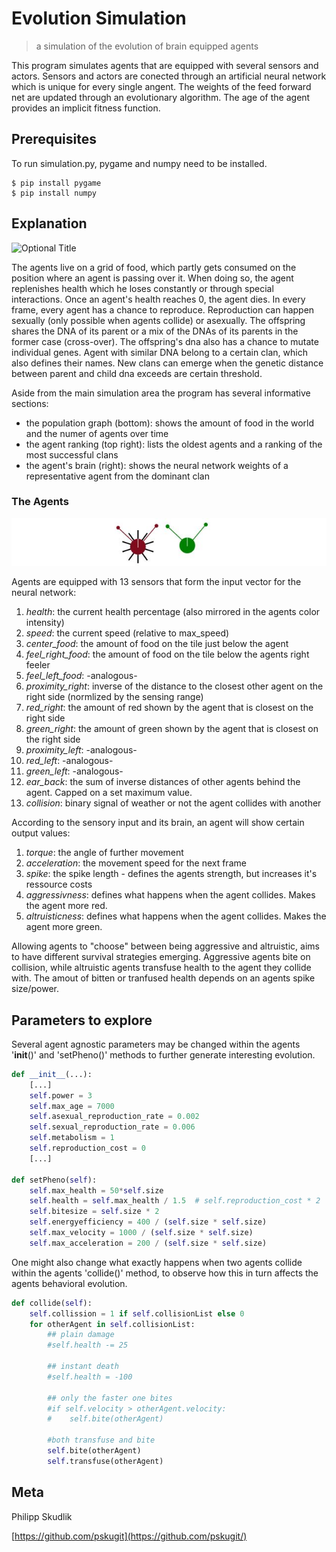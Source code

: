 # Evolution Simulation
> a simulation of the evolution of brain equipped agents

This program simulates agents that are equipped with several sensors and actors.
Sensors and actors are conected through an artificial neural network which is unique for every single angent. 
The weights of the feed forward net are updated through an evolutionary algorithm.
The age of the agent provides an implicit fitness function.

## Prerequisites

To run simulation.py, pygame and numpy need to be installed.

```
$ pip install pygame
$ pip install numpy 
```

## Explanation

![](/screenshots/ls1.gif?raw=true "Optional Title")

The agents live on a grid of food, which partly gets consumed on the position where an agent is passing over it. 
When doing so, the agent replenishes health which he loses constantly or through special interactions. 
Once an agent's health reaches 0, the agent dies.
In every frame, every agent has a chance to reproduce.
Reproduction can happen sexually (only possible when agents collide) or asexually. The offspring shares the DNA of its parent or a mix of the DNAs of its parents in the former case (cross-over). The offspring's dna also has a chance to mutate individual genes. 
Agent with similar DNA belong to a certain clan, which also defines their names. New clans can emerge when the genetic distance between parent and child dna exceeds are certain threshold. 

Aside from the main simulation area the program has several informative sections:
- the population graph (bottom): shows the amount of food in the world and the numer of agents over time 
- the agent ranking (top right): lists the oldest agents and a ranking of the most successful clans
- the agent's brain (right): shows the neural network weights of a representative agent from the dominant clan

### The Agents

![](/screenshots/ls4.jpg?raw=true "Optional Title")

Agents are equipped with 13 sensors that form the input vector for the neural network:

1. _health_: the current health percentage (also mirrored in the agents color intensity)
2. _speed_: the current speed (relative to max_speed)
3. _center_food_: the amount of food on the tile just below the agent
4. _feel_right_food_: the amount of food on the tile below the agents right feeler
5. _feel_left_food_: -analogous-
6. _proximity_right_: inverse of the distance to the closest other agent on the right side (normlized by the sensing range)
7. _red_right_: the amount of red shown by the agent that is closest on the right side
8. _green_right_: the amount of green shown by the agent that is closest on the right side
9. _proximity_left_: -analogous-
10. _red_left_: -analogous-
11. _green_left_: -analogous-
12. _ear_back_: the sum of inverse distances of other agents behind the agent. Capped on a set maximum value.
13. _collision_: binary signal of weather or not the agent collides with another

According to the sensory input and its brain, an agent will show certain output values:

1. _torque_: the angle of further movement 
2. _acceleration_: the movement speed for the next frame
3. _spike_: the spike length - defines the agents strength, but increases it's ressource costs
4. _aggressivness_: defines what happens when the agent collides. Makes the agent more red.
5. _altruisticness_: defines what happens when the agent collides. Makes the agent more green.

Allowing agents to "choose" between being aggressive and altruistic, aims to have different survival strategies emerging. 
Aggressive agents bite on collision, while altruistic agents transfuse health to the agent they collide with. The amout of bitten or tranfused health depends on an agents spike size/power.

## Parameters to explore

Several agent agnostic parameters may be changed within the agents '__init__()' and 'setPheno()' methods to further generate interesting evolution.
```python
def __init__(...):
    [...]
    self.power = 3  
    self.max_age = 7000           
    self.asexual_reproduction_rate = 0.002
    self.sexual_reproduction_rate = 0.006
    self.metabolism = 1                       
    self.reproduction_cost = 0
    [...]

def setPheno(self):
    self.max_health = 50*self.size
    self.health = self.max_health / 1.5  # self.reproduction_cost * 2
    self.bitesize = self.size * 2
    self.energyefficiency = 400 / (self.size * self.size)
    self.max_velocity = 1000 / (self.size * self.size)
    self.max_acceleration = 200 / (self.size * self.size)
```

One might also change what exactly happens when two agents collide within the agents 'collide()' method, to observe how this in turn affects the agents behavioral evolution.

```python
def collide(self):
    self.collission = 1 if self.collisionList else 0
    for otherAgent in self.collisionList:
        ## plain damage
        #self.health -= 25

        ## instant death
        #self.health = -100

        ## only the faster one bites
        #if self.velocity > otherAgent.velocity:
        #    self.bite(otherAgent)

        #both transfuse and bite
        self.bite(otherAgent)
        self.transfuse(otherAgent)
```
## Meta

Philipp Skudlik 

[https://github.com/pskugit](https://github.com/pskugit/)

